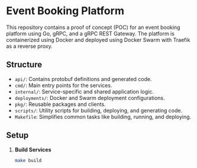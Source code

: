 # Event Booking Platform

This repository contains a proof of concept (POC) for an event booking platform using Go, gRPC, and a gRPC REST Gateway. The platform is containerized using Docker and deployed using Docker Swarm with Traefik as a reverse proxy.

## Structure
- `api/`: Contains protobuf definitions and generated code.
- `cmd/`: Main entry points for the services.
- `internal/`: Service-specific and shared application logic.
- `deployments/`: Docker and Swarm deployment configurations.
- `pkg/`: Reusable packages and clients.
- `scripts/`: Utility scripts for building, deploying, and generating code.
- `Makefile`: Simplifies common tasks like building, running, and deploying.

## Setup

1. **Build Services**
   ```sh
   make build
